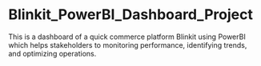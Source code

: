 # Blinkit_PowerBI_Dashboard_Project
This is a dashboard of a quick commerce platform Blinkit using PowerBI which helps stakeholders to monitoring performance, identifying trends, and optimizing operations.
